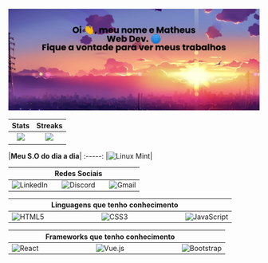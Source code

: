 ![MasterHead](img/banner.png)

Stats  |  Streaks
:-------------------------:|:-------------------------:
![](https://github-readme-stats.vercel.app/api?username=Mathdesenv17&show_icons=true&theme=radical)  |  ![](http://github-readme-streak-stats.herokuapp.com?user=Mathdesenv17&theme=buefy-dark&date_format=M%20j%5B%2C%20Y%5D)

 |**Meu S.O do dia a dia**|
 :-----:
|![Linux Mint](https://img.shields.io/badge/Linux%20Mint-87CF3E?style=for-the-badge&logo=Linux%20Mint&logoColor=white)|

|  | **Redes Sociais** |  |
|---|:---:|---|
| ![LinkedIn](https://img.shields.io/badge/linkedin-%230077B5.svg?style=for-the-badge&logo=linkedin&logoColor=white) | ![Discord](https://img.shields.io/badge/%3CServer%3E-%237289DA.svg?style=for-the-badge&logo=discord&logoColor=white) | ![Gmail](https://img.shields.io/badge/Gmail-D14836?style=for-the-badge&logo=gmail&logoColor=white) |

|  | **Linguagens que tenho conhecimento** |  |
|:---:|:---:|:---:|
| ![HTML5](https://img.shields.io/badge/html5-%23E34F26.svg?style=for-the-badge&logo=html5&logoColor=white) | ![CSS3](https://img.shields.io/badge/css3-%231572B6.svg?style=for-the-badge&logo=css3&logoColor=white) | ![JavaScript](https://img.shields.io/badge/javascript-%23323330.svg?style=for-the-badge&logo=javascript&logoColor=%23F7DF1E) |

|  | **Frameworks que tenho conhecimento** |  |
|:---:|:---:|:---:|
| ![React](https://img.shields.io/badge/react-%2320232a.svg?style=for-the-badge&logo=react&logoColor=%2361DAFB) | ![Vue.js](https://img.shields.io/badge/vuejs-%2335495e.svg?style=for-the-badge&logo=vuedotjs&logoColor=%234FC08D) |![Bootstrap](https://img.shields.io/badge/bootstrap-%23563D7C.svg?style=for-the-badge&logo=bootstrap&logoColor=white)  |
